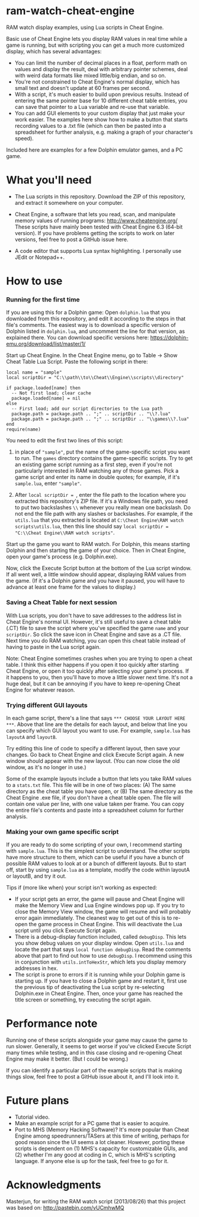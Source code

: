 # ram-watch-cheat-engine

RAM watch display examples, using Lua scripts in Cheat Engine.

Basic use of Cheat Engine lets you display RAM values in real time while a game is running, but with scripting you can get a much more customized display, which has several advantages:

* You can limit the number of decimal places in a float, perform math on values and display the result, deal with arbitrary pointer schemes, deal with weird data formats like mixed little/big endian, and so on.
* You're not constrained to Cheat Engine's normal display, which has small text and doesn't update at 60 frames per second.
* With a script, it's much easier to build upon previous results. Instead of entering the same pointer base for 10 different cheat table entries, you can save that pointer to a Lua variable and re-use that variable.
* You can add GUI elements to your custom display that just make your work easier. The examples here show how to make a button that starts recording values to a .txt file (which can then be pasted into a spreadsheet for further analysis, e.g. making a graph of your character's speed).

Included here are examples for a few Dolphin emulator games, and a PC game.


# What you'll need

* The Lua scripts in this repository. Download the ZIP of this repository, and extract it somewhere on your computer.

* Cheat Engine, a software that lets you read, scan, and manipulate memory values of running programs: http://www.cheatengine.org/ These scripts have mainly been tested with Cheat Engine 6.3 (64-bit version). If you have problems getting the scripts to work on later versions, feel free to post a GitHub issue here.

* A code editor that supports Lua syntax highlighting. I personally use JEdit or Notepad++.


# How to use

### Running for the first time

If you are using this for a Dolphin game: Open `dolphin.lua` that you downloaded from this repository, and edit it according to the steps in that file's comments. The easiest way is to download a specific version of Dolphin listed in `dolphin.lua`, and uncomment the line for that version, as explained there. You can download specific versions here: https://dolphin-emu.org/download/list/master/1/

Start up Cheat Engine. In the Cheat Engine menu, go to Table -> Show Cheat Table Lua Script. Paste the following script in there:

    local name = "sample"
    local scriptDir = "C:\\path\\to\\Cheat\\Engine\\scripts\\directory"
    
    if package.loaded[name] then
      -- Not first load; clear cache
      package.loaded[name] = nil
    else
      -- First load; add our script directories to the Lua path
      package.path = package.path .. ";" .. scriptDir .. "\\?.lua"
      package.path = package.path .. ";" .. scriptDir .. "\\games\\?.lua"
    end
    require(name)

You need to edit the first two lines of this script:

1. in place of `"sample"`, put the name of the game-specific script you want to run. The `games` directory contains the game-specific scripts. Try to get an existing game script running as a first step, even if you're not particularly interested in RAM watching any of those games. Pick a game script and enter its name in double quotes; for example, if it's `sample.lua`, enter `"sample"`.

2. After `local scriptDir = `, enter the file path to the location where you extracted this repository's ZIP file. If it's a Windows file path, you need to put two backslashes `\\` whenever you really mean one backslash. Do not end the file path with any slashes or backslashes. For example, if the `utils.lua` that you extracted is located at `C:\Cheat Engine\RAM watch scripts\utils.lua`, then this line should say `local scriptDir = "C:\\Cheat Engine\\RAM watch scripts"`.

Start up the game you want to RAM watch. For Dolphin, this means starting Dolphin and then starting the game of your choice. Then in Cheat Engine, open your game's process (e.g. Dolphin.exe).

Now, click the Execute Script button at the bottom of the Lua script window. If all went well, a little window should appear, displaying RAM values from the game. (If it's a Dolphin game and you have it paused, you will have to advance at least one frame for the values to display.)

### Saving a Cheat Table for next session

With Lua scripts, you don't have to save addresses to the address list in Cheat Engine's normal UI. However, it's still useful to save a cheat table (.CT) file to save the script where you've specified the game `name` and your `scriptDir`. So click the save icon in Cheat Engine and save as a .CT file. Next time you do RAM watching, you can open this cheat table instead of having to paste in the Lua script again.

Note: Cheat Engine sometimes crashes when you are trying to open a cheat table. I think this either happens if you open it too quickly after starting Cheat Engine, or open it too quickly after selecting your game's process. If it happens to you, then you'll have to move a little slower next time. It's not a huge deal, but it can be annoying if you have to keep re-opening Cheat Engine for whatever reason.

### Trying different GUI layouts

In each game script, there's a line that says `*** CHOOSE YOUR LAYOUT HERE ***`. Above that line are the details for each layout, and below that line you can specify which GUI layout you want to use. For example, `sample.lua` has `layoutA` and `layoutB`.

Try editing this line of code to specify a different layout, then save your changes. Go back to Cheat Engine and click Execute Script again. A new window should appear with the new layout. (You can now close the old window, as it's no longer in use.)

Some of the example layouts include a button that lets you take RAM values to a `stats.txt` file. This file will be in one of two places: (A) The same directory as the cheat table you have open, or (B) The same directory as the Cheat Engine .exe file, if you don't have a cheat table open. The file will contain one value per line, with one value taken per frame. You can copy the entire file's contents and paste into a spreadsheet column for further analysis.

### Making your own game specific script

If you are ready to do some scripting of your own, I recommend starting with `sample.lua`. This is the simplest script to understand. The other scripts have more structure to them, which can be useful if you have a bunch of possible RAM values to look at or a bunch of different layouts. But to start off, start by using `sample.lua` as a template, modify the code within layoutA or layoutB, and try it out.

Tips if (more like when) your script isn't working as expected:

* If your script gets an error, the game will pause and Cheat Engine will make the Memory View and Lua Engine windows pop up. If you try to close the Memory View window, the game will resume and will probably error again immediately. The cleanest way to get out of this is to re-open the game process in Cheat Engine. This will deactivate the Lua script until you click Execute Script again.
* There is a debug-display function included, called `debugDisp`. This lets you show debug values on your display window. Open `utils.lua` and locate the part that says `local function debugDisp`. Read the comments above that part to find out how to use `debugDisp`. I recommend using this in conjunction with `utils.intToHexStr`, which lets you display memory addresses in hex.
* The script is prone to errors if it is running while your Dolphin game is starting up. If you have to close a Dolphin game and restart it, first use the previous tip of deactivating the Lua script by re-selecting Dolphin.exe in Cheat Engine. Then, once your game has reached the title screen or something, try executing the script again.


# Performance note

Running one of these scripts alongside your game may cause the game to run slower. Generally, it seems to get worse if you've clicked Execute Script many times while testing, and in this case closing and re-opening Cheat Engine may make it better. (But I could be wrong.)

If you can identify a particular part of the example scripts that is making things slow, feel free to post a GitHub issue about it, and I'll look into it.


# Future plans

* Tutorial video.
* Make an example script for a PC game that is easier to acquire.
* Port to MHS (Memory Hacking Software)? It's more popular than Cheat Engine among speedrunners/TASers at this time of writing, perhaps for good reason since the UI seems a lot cleaner. However, porting these scripts is dependent on (1) MHS's capacity for customizable GUIs, and (2) whether I'm any good at coding in C, which is MHS's scripting language. If anyone else is up for the task, feel free to go for it.


# Acknowledgments

Masterjun, for writing the RAM watch script (2013/08/26) that this project was based on: http://pastebin.com/vUCmhwMQ
